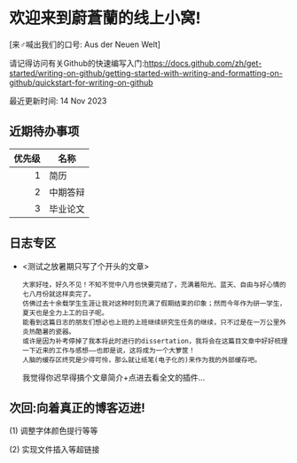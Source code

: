 # 欢迎来到蔚蒼蘭的线上小窝!

[来♂喊出我们的口号: Aus der Neuen Welt]

请记得访问有关Github的快速编写入门:https://docs.github.com/zh/get-started/writing-on-github/getting-started-with-writing-and-formatting-on-github/quickstart-for-writing-on-github

最近更新时间: 14 Nov 2023

近期待办事项
-
| 优先级 | 名称 |
|-----:|-----------|
|     1| 简历 |
|     2| 中期答辩 |
|     3| 毕业论文 |

日志专区
-
- <测试之放暑期只写了个开头的文章>

      大家好哇，好久不见！不知不觉中八月也快要完结了，充满着阳光、蓝天、自由与好心情的七八月份就这样卖完了。
      仿佛过去十余载学生生涯让我对这种时刻充满了假期结束的印象；然而今年作为研一学生，夏天也是全力上工的日子呢。
      能看到这篇日志的朋友们想必也上班的上班继续研究生任务的继续，只不过是在一万公里外炎热酷暑的瓷器。
      或许是因为补考停掉了我本将此时进行的dissertation，我将会在这篇目文章中好好梳理一下近来的工作与感想——也即是说，这将成为一个大箩筐！
      人脑的缓存区终究是少得可怜，那么就让纸笔(电子化的)来作为我的外部缓存吧。

  我觉得你迟早得搞个文章简介+点进去看全文的插件...


次回:向着真正的博客迈进!
-
(1) 调整字体颜色提行等等

   (2) 实现文件插入等超链接
